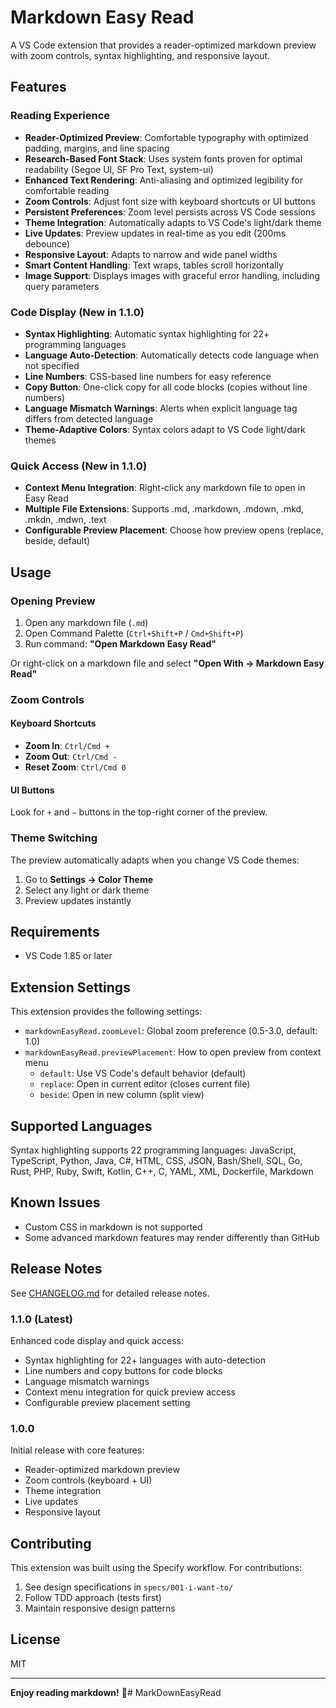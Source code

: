 # Markdown Easy Read

A VS Code extension that provides a reader-optimized markdown preview with zoom controls, syntax highlighting, and responsive layout.

## Features

### Reading Experience
- **Reader-Optimized Preview**: Comfortable typography with optimized padding, margins, and line spacing
- **Research-Based Font Stack**: Uses system fonts proven for optimal readability (Segoe UI, SF Pro Text, system-ui)
- **Enhanced Text Rendering**: Anti-aliasing and optimized legibility for comfortable reading
- **Zoom Controls**: Adjust font size with keyboard shortcuts or UI buttons
- **Persistent Preferences**: Zoom level persists across VS Code sessions
- **Theme Integration**: Automatically adapts to VS Code's light/dark theme
- **Live Updates**: Preview updates in real-time as you edit (200ms debounce)
- **Responsive Layout**: Adapts to narrow and wide panel widths
- **Smart Content Handling**: Text wraps, tables scroll horizontally
- **Image Support**: Displays images with graceful error handling, including query parameters

### Code Display (New in 1.1.0)
- **Syntax Highlighting**: Automatic syntax highlighting for 22+ programming languages
- **Language Auto-Detection**: Automatically detects code language when not specified
- **Line Numbers**: CSS-based line numbers for easy reference
- **Copy Button**: One-click copy for all code blocks (copies without line numbers)
- **Language Mismatch Warnings**: Alerts when explicit language tag differs from detected language
- **Theme-Adaptive Colors**: Syntax colors adapt to VS Code light/dark themes

### Quick Access (New in 1.1.0)
- **Context Menu Integration**: Right-click any markdown file to open in Easy Read
- **Multiple File Extensions**: Supports .md, .markdown, .mdown, .mkd, .mkdn, .mdwn, .text
- **Configurable Preview Placement**: Choose how preview opens (replace, beside, default)

## Usage

### Opening Preview

1. Open any markdown file (`.md`)
2. Open Command Palette (`Ctrl+Shift+P` / `Cmd+Shift+P`)
3. Run command: **"Open Markdown Easy Read"**

Or right-click on a markdown file and select **"Open With → Markdown Easy Read"**

### Zoom Controls

#### Keyboard Shortcuts

- **Zoom In**: `Ctrl/Cmd +`
- **Zoom Out**: `Ctrl/Cmd -`
- **Reset Zoom**: `Ctrl/Cmd 0`

#### UI Buttons

Look for `+` and `−` buttons in the top-right corner of the preview.

### Theme Switching

The preview automatically adapts when you change VS Code themes:
1. Go to **Settings → Color Theme**
2. Select any light or dark theme
3. Preview updates instantly

## Requirements

- VS Code 1.85 or later

## Extension Settings

This extension provides the following settings:

- `markdownEasyRead.zoomLevel`: Global zoom preference (0.5-3.0, default: 1.0)
- `markdownEasyRead.previewPlacement`: How to open preview from context menu
  - `default`: Use VS Code's default behavior (default)
  - `replace`: Open in current editor (closes current file)
  - `beside`: Open in new column (split view)

## Supported Languages

Syntax highlighting supports 22 programming languages:
JavaScript, TypeScript, Python, Java, C#, HTML, CSS, JSON, Bash/Shell, SQL, Go, Rust, PHP, Ruby, Swift, Kotlin, C++, C, YAML, XML, Dockerfile, Markdown

## Known Issues

- Custom CSS in markdown is not supported
- Some advanced markdown features may render differently than GitHub

## Release Notes

See [CHANGELOG.md](CHANGELOG.md) for detailed release notes.

### 1.1.0 (Latest)

Enhanced code display and quick access:
- Syntax highlighting for 22+ languages with auto-detection
- Line numbers and copy buttons for code blocks
- Language mismatch warnings
- Context menu integration for quick preview access
- Configurable preview placement setting

### 1.0.0

Initial release with core features:
- Reader-optimized markdown preview
- Zoom controls (keyboard + UI)
- Theme integration
- Live updates
- Responsive layout

## Contributing

This extension was built using the Specify workflow. For contributions:
1. See design specifications in `specs/001-i-want-to/`
2. Follow TDD approach (tests first)
3. Maintain responsive design patterns

## License

MIT

---

**Enjoy reading markdown!** 📖# MarkDownEasyRead
